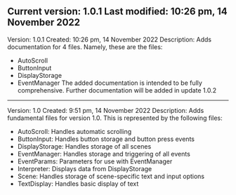Current version: 1.0.1
Last modified: 10:26 pm, 14 November 2022
---
Version: 1.0.1
Created: 10:26 pm, 14 November 2022
Description: Adds documentation for 4 files. Namely, these are the files:
- AutoScroll
- ButtonInput
- DisplayStorage
- EventManager
The added documentation is intended to be fully comprehensive. Further documentation will be added in update 1.0.2
---
Version: 1.0
Created: 9:51 pm, 14 November 2022
Description: Adds fundamental files for version 1.0. This is represented by the following files:
- AutoScroll: Handles automatic scrolling
- ButtonInput: Handles button storage and button press events
- DisplayStorage: Handles storage of all scenes
- EventManager: Handles storage and triggering of all events
- EventParams: Parameters for use with EventManager
- Interpreter: Displays data from DisplayStorage
- Scene: Handles storage of scene-specific text and input options
- TextDisplay: Handles basic display of text
